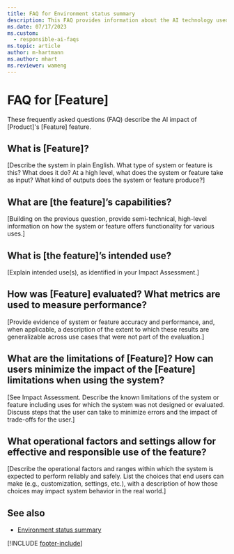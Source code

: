 ```yaml
---
title: FAQ for Environment status summary
description: This FAQ provides information about the AI technology used in Dynamics 365 Customer Insights Environment status summary, along with key considerations and details about how AI is used, how it was tested and evaluated, and any specific limitations.
ms.date: 07/17/2023
ms.custom: 
  - responsible-ai-faqs
ms.topic: article
author: m-hartmann
ms.author: mhart
ms.reviewer: wameng
---
```


# FAQ for [Feature]

These frequently asked questions (FAQ) describe the AI impact of [Product]'s [Feature] feature.

## What is [Feature]?

[Describe the system in plain English. What type of system or feature is this? What does it do? At a high level, what does the system or feature take as input? What kind of outputs does the system or feature produce?]

## What are [the feature]’s capabilities?

[Building on the previous question, provide semi-technical, high-level information on how the system or feature offers functionality for various uses.]

## What is [the feature]’s intended use?

[Explain intended use(s), as identified in your Impact Assessment.]

## How was [Feature] evaluated? What metrics are used to measure performance?

[Provide evidence of system or feature accuracy and performance, and, when applicable, a description of the extent to which these results are generalizable across use cases that were not part of the evaluation.]

## What are the limitations of [Feature]? How can users minimize the impact of the [Feature] limitations when using the system?

[See Impact Assessment. Describe the known limitations of the system or feature including uses for which the system was not designed or evaluated. Discuss steps that the user can take to minimize errors and the impact of trade-offs for the user.]

## What operational factors and settings allow for effective and responsible use of the feature?

[Describe the operational factors and ranges within which the system is expected to perform reliably and safely. List the choices that end users can make (e.g., customization, settings, etc.), with a description of how those choices may impact system behavior in the real world.]

## See also

- [Environment status summary](system.md#environment-status-summary-preview)

[!INCLUDE [footer-include](../includes/footer-banner.md)]